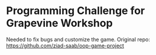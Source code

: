 # Programming Challenge for Grapevine Workshop

Needed to fix bugs and customize the game. Original repo: https://github.com/ziad-saab/oop-game-project
